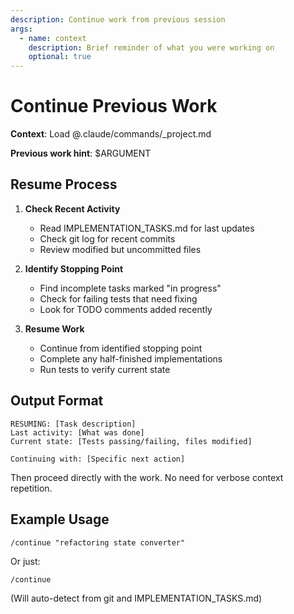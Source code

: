 ```yaml
---
description: Continue work from previous session
args:
  - name: context
    description: Brief reminder of what you were working on
    optional: true
---
```


# Continue Previous Work

**Context**: Load @.claude/commands/_project.md

**Previous work hint**: $ARGUMENT

## Resume Process

1. **Check Recent Activity**
   - Read IMPLEMENTATION_TASKS.md for last updates
   - Check git log for recent commits
   - Review modified but uncommitted files

2. **Identify Stopping Point**
   - Find incomplete tasks marked "in progress"
   - Check for failing tests that need fixing
   - Look for TODO comments added recently

3. **Resume Work**
   - Continue from identified stopping point
   - Complete any half-finished implementations
   - Run tests to verify current state

## Output Format

```
RESUMING: [Task description]
Last activity: [What was done]
Current state: [Tests passing/failing, files modified]

Continuing with: [Specific next action]
```

Then proceed directly with the work.
No need for verbose context repetition.

## Example Usage

```
/continue "refactoring state converter"
```

Or just:
```
/continue
```
(Will auto-detect from git and IMPLEMENTATION_TASKS.md)